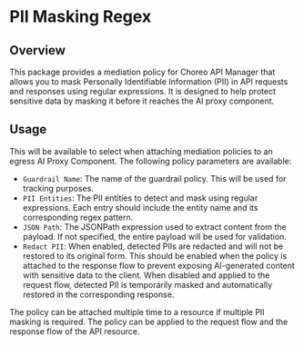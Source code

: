 # PII Masking Regex

## Overview

This package provides a mediation policy for Choreo API Manager that allows you to mask Personally Identifiable Information (PII) in API requests and responses using regular expressions. It is designed to help protect sensitive data by masking it before it reaches the AI proxy component.

## Usage

This will be available to select when attaching mediation policies to an egress AI Proxy Component. The following policy parameters are available:

- `Guardrail Name`: The name of the guardrail policy. This will be used for tracking purposes.
- `PII Entities`: The PII entities to detect and mask using regular expressions. Each entry should include the entity name and its corresponding regex pattern.
- `JSON Path`: The JSONPath expression used to extract content from the payload. If not specified, the entire payload will be used for validation.
- `Redact PII`: When enabled, detected PIIs are redacted and will not be restored to its original form. This should be enabled when the policy is attached to the response flow to prevent exposing AI-generated content with sensitive data to the client. When disabled and applied to the request flow, detected PII is temporarily masked and automatically restored in the corresponding response.

The policy can be attached multiple time to a resource if multiple PII masking is required. The policy can be applied to the request flow and the response flow of the API resource.
